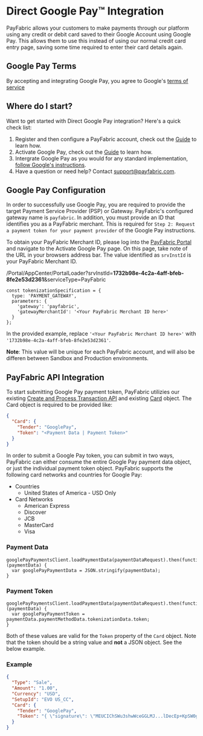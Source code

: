 # Direct Google Pay:tm: Integration
PayFabric allows your customers to make payments through our platform using any credit or debit card saved to their Google Account using Google Pay.  This allows them to use this instead of using our normal credit card entry page, saving some time required to enter their card details again.

## Google Pay Terms

By accepting and integrating Google Pay, you agree to Google's [terms of service](https://payments.developers.google.com/terms/sellertos)

Where do I start?
-----------------

Want to get started with Direct Google Pay integration? Here's a quick check list:

1. Register and then configure a PayFabric account, check out the [Guide](https://github.com/PayFabric/Portal/tree/master/PayFabric/Sections/Configure%20Portal.md) to learn how.
2. Activate Google Pay, check out the [Guide](https://github.com/PayFabric/Portal/blob/R17/PayFabric/Sections/APM.md#google-pay) to learn how.
3. Intergrate Google Pay as you would for any standard implementation, [follow Google's instructions](https://developers.google.com/pay/api/web/overview).
4. Have a question or need help? Contact <support@payfabric.com>.


Google Pay Configuration
------------------------

In order to successfully use Google Pay, you are required to provide the target Payment Service Provider (PSP) or Gateway.  PayFabric's configured gateway name is `payfabric`.  In addition, you must provide an ID that identifies you as a PayFabric merchant.  This is required for `Step 2: Request a payment token for your payment provider` of the Google Pay instructions.

To obtain your PayFabric Merchant ID, please log into the [PayFabric Portal](https://www.payfabric.com/Portal) and navigate to the Activate Google Pay page.  On this page, take note of the URL in your browsers address bar.  The value identified as `srvInstId` is your PayFabric Merchant ID.

/Portal/AppCenter/PortalLoader?srvInstId=**1732b98e-4c2a-4aff-bfeb-8fe2e53d2361**&serviceType=PayFabric

```JS
const tokenizationSpecification = {
  type: 'PAYMENT_GATEWAY',
  parameters: {
    'gateway': 'payfabric',
    'gatewayMerchantId': '<Your PayFabric Merchant ID here>'
  }
};
```

In the provided example, replace `'<Your PayFabric Merchant ID here>'` with `'1732b98e-4c2a-4aff-bfeb-8fe2e53d2361'`.

  **Note**: This value will be unique for each PayFabric account, and will also be differen between Sandbox and Production environments.
  
PayFabric API Integration
-------------------------

To start submitting Google Pay payment token, PayFabric utilizies our existing [Create and Process Transaction API](https://github.com/PayFabric/APIs/blob/master/PayFabric/Sections/Transactions.md#create-and-process-a-transaction) and existing [Card](https://github.com/PayFabric/APIs/blob/master/PayFabric/Sections/Objects.md#card) object.  The Card object is required to be provided like:

```JSON
{
  "Card": {
    "Tender": "GooglePay",
    "Token": "<Payment Data | Payment Token>"
  }
}
```

In order to submit a Google Pay token, you can submit in two ways, PayFabric can either consume the entire Google Pay payment data object, or just the individual payment token object.  PayFabric supports the following card networks and countries for Google Pay:
* Countries
  * United States of America - USD Only
* Card Networks
  * American Express
  * Discover
  * JCB
  * MasterCard
  * Visa

### Payment Data
```JS
googlePayPaymentsClient.loadPaymentData(paymentDataRequest).then(function (paymentData) {
  var googlePayPaymentData = JSON.stringify(paymentData);
}
```

### Payment Token
```JS
googlePayPaymentsClient.loadPaymentData(paymentDataRequest).then(function (paymentData) {
  var googlePayPaymentToken = paymentData.paymentMethodData.tokenizationData.token;
}
```

Both of these values are valid for the `Token` property of the `Card` object.
Note that the token should be a string value and **not** a JSON object.  See the below example.
  
### Example
  
  ```JSON
  {
    "Type": "Sale",
    "Amount": "1.00",
    "Currency": "USD",
    "SetupId": "EVO US_CC",
    "Card": {
      "Tender": "GooglePay",
      "Token": "{ \"signature\": \"MEUCIChSWu3shwWceGGLMJ...lDecEp+KpSW0gVXdarbE=\", \"intermediateSigningKey\": { \"signedKey\": \"{\\\"keyValue\\\":\\\"MFkwEwYHKoZIzj0...YJuyfrQBg\\\\u003d\\\\u003d\\\",\\\"keyExpiration\\\":\\\"1612040747821\\\"}\", \"signatures\": [ \"MEUCIE8/acZOJIL...SHz3uBP08=\" ] }, \"protocolVersion\": \"ECv2\", \"signedMessage\": \"{\\\"encryptedMessage\\\":\\\"JLJLXYJLB7M...FKK4Z794yMQcldgFY8unxPwaH8QRrZVC0YZ\\\",\\\"ephemeralPublicKey\\\":\\\"BLTMDROl...hVYVyJuS4\\\\u003d\\\",\\\"tag\\\":\\\"kPRhTN1dl...uX2mU\\\\u003d\\\"}\" }"
    }
  }
  ```
